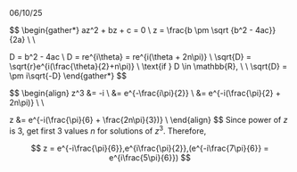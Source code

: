 06/10/25

$$
\begin{gather*}
az^2 + bz + c = 0 \\
z = \frac{b \pm \sqrt {b^2 - 4ac}}{2a} \\ \\

D = b^2 - 4ac \\
D = re^{i\theta} = re^{i(\theta + 2n\pi)} \\
\sqrt{D} = \sqrt{r}e^{i(\frac{\theta}{2}+n\pi)} \\
\text{if } D \in \mathbb{R}, \\ \\
\sqrt{D} = \pm i\sqrt{-D}
\end{gather*}
$$

$$
\begin{align}
z^3 &= -i \\
&= e^{-\frac{i\pi}{2}} \\
&= e^{-i(\frac{\pi}{2} + 2n\pi)} \\ \\ 

z &= e^{-i(\frac{\pi}{6} + \frac{2n\pi}{3})} \\
\end{align}
$$
Since power of $z$ is 3, get first 3 values $n$ for solutions of $z^3$.
Therefore,

$$
z = e^{-i\frac{\pi}{6}},e^{i\frac{\pi}{2}},(e^{-i\frac{7\pi}{6}} = e^{i\frac{5\pi}{6}})
$$
